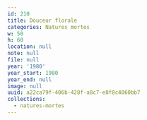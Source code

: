 ```yaml
---
id: 210
title: Douceur florale
categories: Natures mortes
w: 50
h: 60
location: null
note: null
file: null
year: '1980'
year_start: 1980
year_end: null
image: null
uuid: a22ca79f-406b-428f-a8c7-e8f8c4060bb7
collections:
  - natures-mortes
---
```


